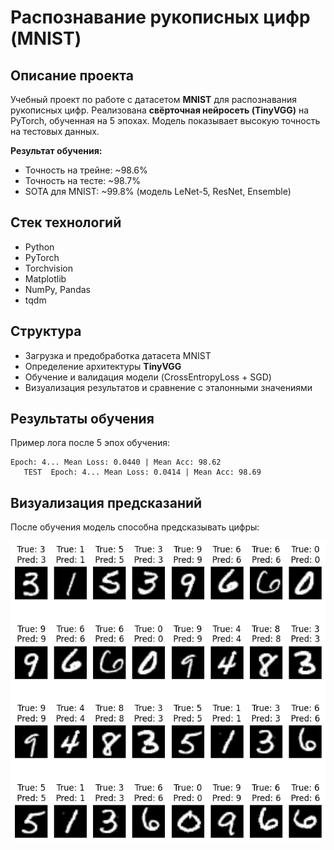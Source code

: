 # Распознавание рукописных цифр (MNIST)

## Описание проекта

Учебный проект по работе с датасетом **MNIST** для распознавания рукописных цифр.
Реализована **свёрточная нейросеть (TinyVGG)** на PyTorch, обученная на 5 эпохах.
Модель показывает высокую точность на тестовых данных.

**Результат обучения:**

* Точность на трейне: \~98.6%
* Точность на тесте: \~98.7%
* SOTA для MNIST: \~99.8% (модель LeNet-5, ResNet, Ensemble)

## Стек технологий

* Python
* PyTorch
* Torchvision
* Matplotlib
* NumPy, Pandas
* tqdm

## Структура

* Загрузка и предобработка датасета MNIST
* Определение архитектуры **TinyVGG**
* Обучение и валидация модели (CrossEntropyLoss + SGD)
* Визуализация результатов и сравнение с эталонными значениями

## Результаты обучения

Пример лога после 5 эпох обучения:

```
Epoch: 4... Mean Loss: 0.0440 | Mean Acc: 98.62
   TEST  Epoch: 4... Mean Loss: 0.0414 | Mean Acc: 98.69
```

## Визуализация предсказаний

После обучения модель способна предсказывать цифры:

![Пример предсказаний](sk/sk.png)